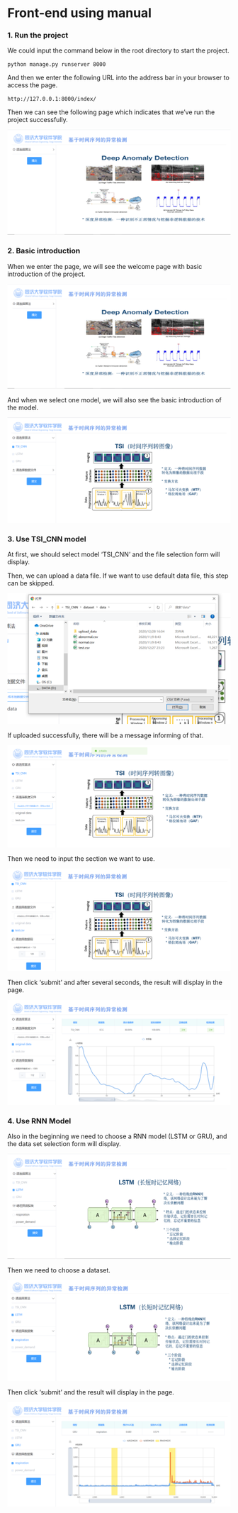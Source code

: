 # Front-end using manual

### 1. Run the project

We could input the command below in the root directory to start the project.

```shell
python manage.py runserver 8000
```

And then we enter the following URL into the address bar in your browser to access the page.

```
http://127.0.0.1:8000/index/
```

Then we can see the following page which indicates that we’ve run the project successfully.

![](img/welcome.png)

### 2. Basic introduction

When we enter the page, we will see the welcome page with basic introduction of the project. 

<img src="img/welcome.png">

And when we select one model, we will also see the basic introduction of the model.

![](img/TSI_CNN_main.png)

### 3. Use TSI_CNN model

At first, we should select model ‘TSI_CNN’ and the file selection form will display.

Then, we can upload a data file. If we want to use default data file, this step can be skipped.

![](img/file_selection.png)

If uploaded successfully, there will be a message informing of that.

![](img/upload_success.png)

Then we need to input the section we want to use.

![](img/section_selection.png)

Then click ‘submit’ and after several seconds, the result will display in the page.

![](img/TSI_CNN_result.png)

### 4. Use RNN Model

Also in the beginning we need to choose a RNN model (LSTM or GRU), and the data set selection form will display.

![](img\before_dataset.png)

Then we need to choose a dataset.

![](img/dataset_selection.png)

Then click ‘submit’ and the result will display in the page.

![](img/LSTM_result.png)
